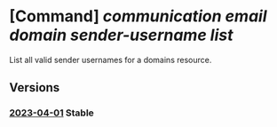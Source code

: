 # [Command] _communication email domain sender-username list_

List all valid sender usernames for a domains resource.

## Versions

### [2023-04-01](/Resources/mgmt-plane/L3N1YnNjcmlwdGlvbnMve30vcmVzb3VyY2Vncm91cHMve30vcHJvdmlkZXJzL21pY3Jvc29mdC5jb21tdW5pY2F0aW9uL2VtYWlsc2VydmljZXMve30vZG9tYWlucy97fS9zZW5kZXJ1c2VybmFtZXM=/2023-04-01.xml) **Stable**

<!-- mgmt-plane /subscriptions/{}/resourcegroups/{}/providers/microsoft.communication/emailservices/{}/domains/{}/senderusernames 2023-04-01 -->
